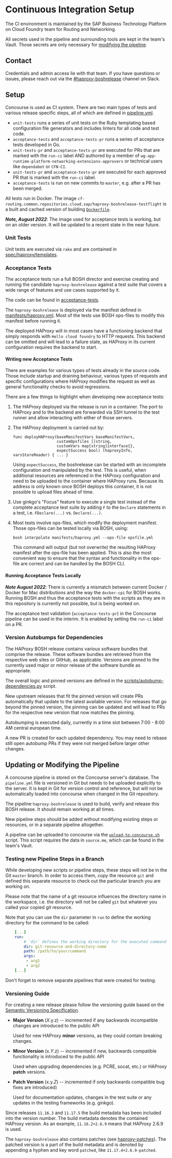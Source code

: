 # Continuous Integration Setup

The CI environment is maintained by the SAP Business Technology Platform on Cloud Foundry team for Routing and Networking.

All secrets used in the pipeline and surrounding tools are kept in the team's Vault. Those secrets are only necessary for [modifying the pipeline](#updating-or-modifying-the-pipeline).
## Contact

Credentials and admin access lie with that team. If you have questions or issues, please reach out via the [#haproxy-boshrelease](https://cloudfoundry.slack.com/archives/C0XRT9L22) channel on Slack.

## Setup

Concourse is used as CI system. There are two main types of tests and various release specific steps, all of which are defined in [pipeline.yml](pipeline.yml).

  * `unit-tests` runs a series of unit tests on the Ruby templating based configuration file generators and includes linters for all code and test code.
  * `acceptance-tests` and `acceptance-tests-pr` runs a series of acceptance tests developed in Go.
  * `unit-tests-pr` and `acceptance-tests-pr` are executed for PRs that are marked with the `run-ci` label AND authored by a member of `wg-app-runtime-platform-networking-extensions-approvers` or technical users like `dependabot` or `CFN-CI`.
  * `unit-tests-pr` and `acceptance-tests-pr` are executed for each approved PR that is marked with the `run-ci` label.
  * `acceptance-tests` is run on new commits to `master`, e.g. after a PR has been merged.

All tests run in Docker. The image `cf-routing.common.repositories.cloud.sap/haproxy-boshrelease-testflight` is a built and cached version of building [`Dockerfile`](Dockerfile).

***Note, August 2022***: The image used for acceptance tests is working, but on an older version. It will be updated to a recent state in the near future.

### Unit Tests

Unit tests are executed via `rake` and are contained in [spec/haproxy/templates](../spec/haproxy/templates).

### Acceptance Tests

The acceptance tests run a full BOSH director and exercise creating and running the candidate `haproxy-boshrelease` against a test suite that covers a wide range of features and use cases supported by it.

The code can be found in [acceptance-tests](../acceptance-tests/).

The `haproxy-boshrelease` is deployed via the manifest defined in [manifests/haproxy.yml](../manifests/haproxy.yml). Most of the tests use BOSH ops-files to modify this manifest before running it.

The deployed HAProxy will in most cases have a functioning backend that simply responds with `Hello cloud foundry` to HTTP requests. This backend can be omitted and will lead to a failure state, as HAProxy in its current configuration requires the backend to start.

#### Writing new Acceptance Tests

There are examples for various types of tests already in the source code. Those include startup and draining behaviour, various types of requests and specific configurations where HAProxy modifies the request as well as general functionality checks to avoid regressions.

 There are a few things to highlight when developing new acceptance tests:

1. The HAProxy deployed via the release is run in a container. The port to HAProxy and to the backend are forwarded via SSH tunnel to the test runner and allow interacting with either of those servers.
2. The HAProxy deployment is carried out by:

   ```golang
   func deployHAProxy(baseManifestVars baseManifestVars, 
                      customOpsfiles []string, 
                      customVars map[string]interface{}, 
                      expectSuccess bool) (haproxyInfo, varsStoreReader) { ... }
   ```

   Using `expectSuccess`, the boshrelease can be started with an incomplete configuration and manipulated by the test. This is useful, when additional resources are referenced in the HAProxy configuration and need to be uploaded to the container where HAProxy runs. Because its address is only known once BOSH deploys this container, it is not possible to upload files ahead of time.
3. Use ginkgo's "Focus" feature to execute a single test instead of the complete acceptance test suite by adding `F` to the `Declare` statements in a test, i.e. `FDeclare(...)` vs. `Declare(...)`.
4. Most tests involve ops-files, which modify the deployment manifest. Those ops-files can be tested locally via BOSH, using:

   ```shell
   bosh interpolate manifests/haproxy.yml --ops-file opsfile.yml
   ```

   This command will output (but not overwrite) the resulting HAProxy manifest after the ops-file has been applied. This is also the most convenient way to ensure that the syntax and functionality in the ops-file are correct and can be handled by the BOSH CLI.

#### Running Acceptance Tests Locally

***Note August 2022***: There is currently a mismatch between current Docker / Docker for Mac distributions and the way the `docker-cpi` for BOSH works. Running BOSH and thus the acceptance tests with the scripts as they are in this repository is currently not possible, but is being worked on.

The acceptance test validation (`acceptance-tests-pr`) in the Concourse pipeline can be used in the interim. It is enabled by setting the `run-ci` label on a PR.

### Version Autobumps for Dependencies

The HAProxy BOSH release contains various software bundles that comprise the release. These software bundles are retrieved from the respective web sites or GitHub, as applicable.
Versions are pinned to the currently used major or minor release of the software bundle as appropriate.

The overall logic and pinned versions are defined in the [scripts/autobump-dependencies.py](scripts/autobump-dependencies.py) script.

New upstream releases that fit the pinned version will create PRs automatically that update to the latest available version. For releases that go beyond the pinned version, the pinning can be updated and will lead to PRs for the respective new version that now matches the pinning.

Autobumping is executed daily, currently in a time slot between 7:00 - 8:00 AM central european time.

A new PR is created for each updated dependency. You may need to rebase still open autobump PRs if they were not merged before larger other changes.

## Updating or Modifying the Pipeline

A concourse pipeline is stored on the Concourse server's database. The `pipeline.yml` file is versioned in Git but needs to be uploaded explicitly to the server. It is kept in Git for version control and reference, but will not be automatically loaded into concourse when changed in the Git repository.

The pipeline `haproxy-boshrelease` is used to build, verify and release this BOSH release. It should remain working at all times.

New pipeline steps should be added without modifying existing steps or resources, or in a separate pipeline altogether.

A pipeline can be uploaded to concourse via the [`upload-to-concourse.sh`](upload-to-concourse.sh) script. This script requires the data in `source.me`, which can be found in the team's Vault.

### Testing new Pipeline Steps in a Branch

While developing new scripts or pipeline steps, these steps will not be in the Git `master` branch. In order to access them, _copy_ the resource `git` and defined this separate resource to check out the particular branch you are working on.

Please note that the name of a git resource influences the directory name in the workspace, i.e. the directory will not be called `git` but whatever you called your copied git resource.

Note that you can use the `dir` parameter in `run` to define the working directory for the command to be called:

```yaml
    [...]
    run:
        # `dir` defines the working directory for the executed command
        dir: git-resource-and-directory-name
        path: /path/to/your/command
        args:
         - arg1
         - arg2
    [...]
```

Don't forget to remove separate pipelines that were created for testing.

### Versioning Guide

For creating a new release please follow the versioning guide based on the [Semantic Versioning Specification](https://semver.org/).

* **Major Version** (*X*.y.z) -- incremented if any backwards incompatible changes are introduced to the public API

  Used for new HAProxy **minor** versions, as they could contain breaking changes.
* **Minor Version** (x.*Y*.z) -- incremented if new, backwards compatible functionality is introduced to the public API
  
  Used when upgrading dependencies (e.g. PCRE, socat, etc.) or HAProxy **patch** versions.
* **Patch Version** (x.y.*Z*) -- incremented if only backwards compatible bug fixes are introduced)
  
  Used for documentation updates, changes in the test suite or any updates in the testing frameworks (e.g. ginkgo).

Since releases `11.16.3` and `11.17.5` the build metadata has been included into the version number. The build metadata denotes the contained HAProxy version. As an example, `11.16.2+2.6.9` means that HAProxy 2.6.9 is used.

The `haproxy-boshrelease` also contains patches (see [haproxy-patches](../haproxy-patches)). The patched version is a part of the build metadata and is denoted by appending a hyphen and key word `patched`, like `11.17.4+2.6.9-patched`.


